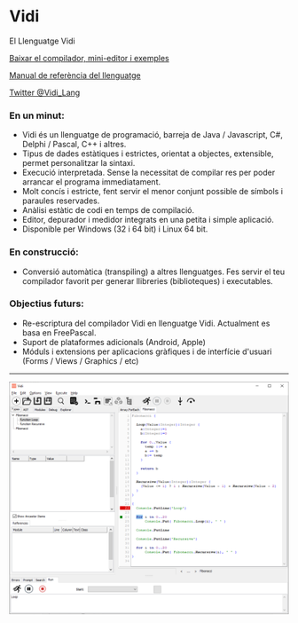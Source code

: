 ﻿# Vidi
El Llenguatge Vidi

[Baixar el compilador, mini-editor i exemples](https://github.com/davidberneda/Vidi/releases/tag/v0.0.13-alpha)

[Manual de referència del llenguatge](documentation/Vidi_Language_Reference.md)

[Twitter @Vidi_Lang](https://twitter.com/Vidi_Lang)

### En un minut:

* Vidi és un llenguatge de programació, barreja de Java / Javascript, C#, Delphi / Pascal, C++ i altres.
* Tipus de dades estàtiques i estrictes, orientat a objectes, extensible, permet personalitzar la sintaxi.
* Execució interpretada. Sense la necessitat de compilar res per poder arrancar el programa immediatament.
* Molt concís i estricte, fent servir el menor conjunt possible de símbols i paraules reservades.
* Anàlisi estàtic de codi en temps de compilació.
* Editor, depurador i medidor integrats en una petita i simple aplicació.
* Disponible per Windows (32 i 64 bit) i Linux 64 bit.

### En construcció:

* Conversió automàtica (transpiling) a altres llenguatges. Fes servir el teu compilador favorit per generar llibreries (biblioteques) i executables.

### Objectius futurs:

* Re-escriptura del compilador Vidi en llenguatge Vidi. Actualment es basa en FreePascal.
* Suport de plataformes adicionals (Android, Apple)
* Móduls i extensions per aplicacions gràfiques i de interfície d'usuari (Forms / Views / Graphics / etc)

---

![Vidi IDE](documentation/images/fibonacci_0.0.12.png "Exemple Editor Vidi")

